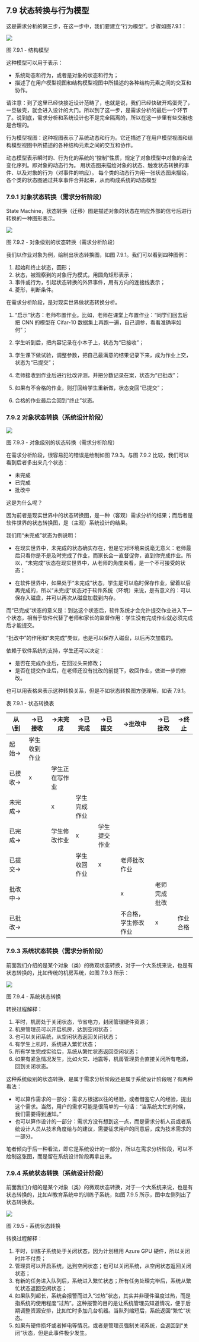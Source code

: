 ## 7.9 状态转换与行为模型

这是需求分析的第三步，在这一步中，我们要建立“行为模型”。步骤如图7.9.1：


<img src="img/Slide35.SVG"/>

图 7.9.1 - 结构模型


这种模型可以用于表示：

- 系统动态和行为，或者是对象的状态和行为；
- 描述了在用户模型视图和结构模型视图中所描述的各种结构元素之间的交互和协作。

请注意：到了这里已经快接近设计范畴了，也就是说，我们已经快破开鸡蛋壳了，一旦破壳，就会进入设计的大门。所以到了这一步，是需求分析的最后一个环节了。说到底，需求分析和系统设计也不是完全隔离的，所以在这一步里有些交融也是合理的。

行为模型视图：这种视图表示了系统动态和行为。它还描述了在用户模型视图和结构模型视图中所描述的各种结构元素之间的交互和协作。

动态模型表示瞬时的、行为化的系统的“控制”性质，规定了对象模型中对象的合法变化序列。即对象的动态行为。
用状态图来描绘对象的状态、触发状态转换的事件、以及对象的行为（对事件的响应）。
每个类的动态行为用一张状态图来描绘，各个类的状态图通过共享事件合并起来，从而构成系统的动态模型



### 7.9.1 对象状态转换（需求分析阶段）

State Machine，状态转换（迁移）图是描述对象的状态在响应外部的信号后进行转换的一种图形表示。


<img src="img/Slide36.SVG"/>

图 7.9.2 - 对象级别的状态转换（需求分析阶段）


我们以作业对象为例，绘制出状态转换图，如图 7.9.1。我们可以看到四种图例：

1. 起始和终止状态，圆形；
2. 状态，被观察到的对象行为模式，用圆角矩形表示；
3. 事件或行为，引起状态转换的外界事件，用有方向的连接线表示；
4. 菱形，判断条件。

在需求分析阶段，是对现实世界做状态转换分析。

1. “启示”状态：老师布置作业。比如，老师在课堂上布置作业：“同学们回去后把 CNN 的模型在 Cifar-10 数据集上再跑一遍，自己调参，看看准确率如何”；

2. 学生听到后，把内容记录在小本子上，状态为“已接收”；

3. 学生课下做试验，调整参数，把自己最满意的结果记录下来，成为作业上交，状态为“已提交”；

4. 老师接收到作业后进行批改评测，并把分数记录在案，状态为“已批改”；

5. 如果有不合格的作业，则打回给学生重新做，状态变回“已提交”；

6. 合格的作业最后会回到“终止”状态。

### 7.9.2 对象状态转换（系统设计阶段）


<img src="img/Slide37.SVG"/>

图 7.9.3 - 对象级别的状态转换（需求分析阶段）


在需求分析阶段，很容易犯的错误是绘制如图 7.9.3。与图 7.9.2 比较，我们可以看到后者多出来几个状态：

- 未完成
- 已完成
- 批改中

这是为什么呢？

因为前者是现实世界中的状态转换图，是一种（客观）需求分析的结果；而后者是软件世界的状态转换图，是（主观）系统设计的结果。

我们用“未完成”状态为例说明：

- 在现实世界中，未完成的状态确实存在，但是它对环境来说毫无意义：老师最后只看你是不是及时完成了作业，而家长会一直督促你，直到你完成作业。所以，“未完成”状态在现实世界中，从老师的角度来看，是一个不可接受的状态；

- 在软件世界中，如果处于“未完成”状态，学生是可以临时保存作业，留着以后再完成的，所以“未完成”状态对于软件系统（环境）来说，是有意义的：可以保存入磁盘，并可以再次从磁盘加载到内存。

而“已完成”状态的意义是：到达这个状态后，软件系统才会允许提交作业进入下一个状态，相当于软件代替了老师和家长的监督作用：学生没有完成作业就必须完成后才能提交。

“批改中”的作用和“未完成”类似，也是可以保存入磁盘，以后再次加载的。

依赖于软件系统的支持，学生还可以决定：

- 是否在完成作业后，在回过头来修改；
- 是否在提交作业后，在老师还没有批改的前提下，收回作业，做进一步的修改。

也可以用表格来表示这种转换关系，但是不如状态转换图方便理解，如表 7.9.1。

表 7.9.1 - 状态转换表

|从\到|->已接收|->未完成|->已完成|->已提交|->批改中|->已批改|->终止|
|--|--|--|--|--|--|--|--|
|起始->|学生收到作业|||||
|已接收->|x|学生正在写作业|||
|未完成->||x|学生完成作业||
|已完成->||学生修改作业|x|学生提交作业||
|已提交->|||学生收回作业|x|老师批改作业|
|批改中->|||||x|老师完成批改|
|已批改->|||||不合格，学生修改作业|x|作业合格|


### 7.9.3 系统状态转换（需求分析阶段）

前面我们介绍的是某个对象（类）的微观状态转换，对于一个大系统来说，也是有状态转换的，比如传统的机房系统，如图 7.9.3 所示：


<img src="img/Slide38.SVG"/>

图 7.9.4 - 系统状态转换


转换过程解释：

1. 平时，机房处于关闭状态，节省电力，封闭管理硬件资源；
2. 机房管理员可以开启机房，达到空闲状态；
3. 也可以关闭系统，从空闲状态返回关闭状态；
4. 有学生上机时，系统进入繁忙状态；
5. 所有学生完成实验后，系统从繁忙状态返回空闲状态；
6. 如果有紧急情况发生，比如火灾、地震等，机房管理员会直接关闭所有电源，回到关闭状态。

这种系统级别的状态转换，是属于需求分析阶段还是属于系统设计阶段呢？有两种看法：

- 可以算作需求的一部分：需求方根据以往的经验，或者借鉴它人的经验，提出这个需求。当然，用户的需求可能是很简单的一句话：“当系统太忙的时候，我们需要得到通知。”
- 也可以算作设计的一部分：需求方没有想到这一点，而是需求分析人员或者系统设计人员从技术角度给与的建议，需要征求用户的同意后，成为技术需求的一部分。

笔者倾向于后一种看法，即它是系统设计的一部分，所以在需求分析阶段，可以不绘制这张图，而是留在系统设计阶段再拿出来。


### 7.9.4 系统状态转换（系统设计阶段）

前面我们介绍的是某个对象（类）的微观状态转换，对于一个大系统来说，也是有状态转换的，比如AI教育系统中的训练子系统，如图 7.9.5 所示，图中左侧列出了状态转换表。


<img src="img/Slide39.SVG"/>

图 7.9.5 - 系统状态转换


转换过程解释：

1. 平时，训练子系统处于关闭状态，因为计划租用 Azure GPU 硬件，所以关闭时并不付费；
2. 管理员可以开启系统，达到空闲状态；也可以关闭系统，从空闲状态返回关闭状态；
3. 有新的任务进入队列后，系统进入繁忙状态；所有任务处理完毕后，系统从繁忙状态返回空闲状态；
4. 如果队列超长，系统会报警而进入“过热”状态，其实并非硬件温度过热，而是指系统的使用程度“过热”。这种报警的目的是让系统管理员知道情况，便于后期调整资源安排，比如忙时多加几台机器。当队列缩短后，系统返回“繁忙”状态。
5. 如果有硬件损坏或者掉电等情况，或者是管理员强制关闭系统，会返回到“关闭”状态，但是此事件极少发生。

